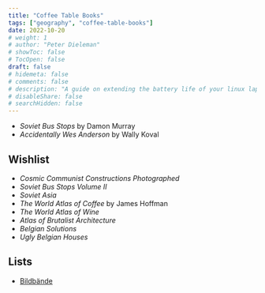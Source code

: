 ```yaml
---
title: "Coffee Table Books"
tags: ["geography", "coffee-table-books"]
date: 2022-10-20
# weight: 1
# author: "Peter Dieleman"
# showToc: false
# TocOpen: false
draft: false
# hidemeta: false
# comments: false
# description: "A guide on extending the battery life of your linux laptop"
# disableShare: false
# searchHidden: false
---
```


<!-- - _Sovietistan_ Erika Fatland -->
- _Soviet Bus Stops_ by Damon Murray 
- _Accidentally Wes Anderson_ by Wally Koval

## Wishlist

- _Cosmic Communist Constructions Photographed_
- _Soviet Bus Stops Volume II_
- _Soviet Asia_
- _The World Atlas of Coffee_ by James Hoffman
- _The World Atlas of Wine_
- _Atlas of Brutalist Architecture_
- _Belgian Solutions_
- _Ugly Belgian Houses_

## Lists

- [Bildbände](https://www.ndr.de/kultur/buch/Die-besten-Bildbaende,buchtippsbildband100.html)